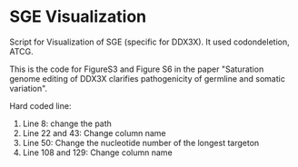 # SGE Visualization

Script for Visualization of SGE (specific for DDX3X). It used codondeletion, ATCG. 

This is the code for FigureS3 and Figure S6 in the paper "Saturation genome editing of DDX3X clarifies pathogenicity of germline and
somatic variation".

Hard coded line:

1) Line 8: change the path
2) Line 22 and 43: Change column name
3) Line 50: Change the nucleotide number of the longest targeton
4) Line 108 and 129: Change column name
